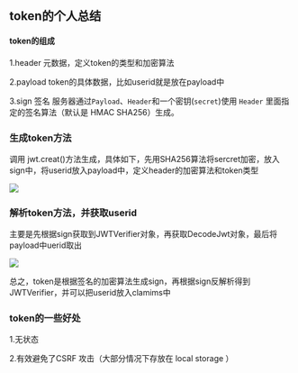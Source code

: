 ## token的个人总结

#### token的组成

1.header 元数据，定义token的类型和加密算法

2.payload token的具体数据，比如userid就是放在payload中

3.sign 签名 服务器通过`Payload`、`Header`和一个密钥(`secret`)使用 `Header` 里面指定的签名算法（默认是 HMAC SHA256）生成。

### 生成token方法

调用 jwt.creat()方法生成，具体如下，先用SHA256算法将sercret加密，放入sign中，将userid放入payload中，定义header的加密算法和token类型

![](images/220708-1.png)

### 解析token方法，并获取userid

主要是先根据sign获取到JWTVerifier对象，再获取DecodeJwt对象，最后将payload中uerid取出

![](images/220708-2.png)

总之，token是根据签名的加密算法生成sign，再根据sign反解析得到JWTVerifier，并可以把userid放入clamims中

### token的一些好处

1.无状态

2.有效避免了CSRF 攻击（大部分情况下存放在 local storage ）


